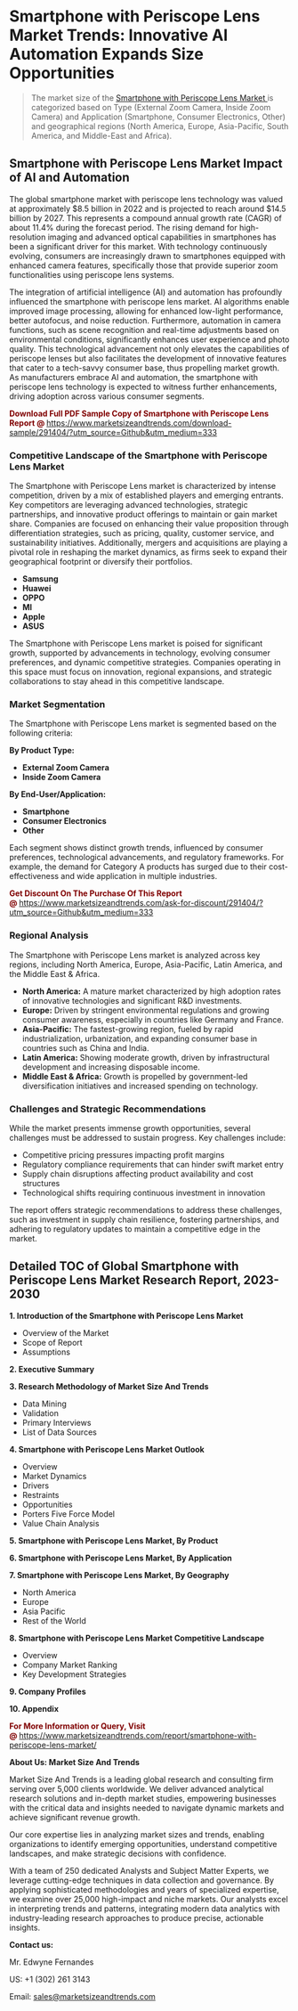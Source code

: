 <h1>Smartphone with Periscope Lens Market Trends: Innovative AI Automation Expands Size Opportunities</h1><blockquote><p>The market size of the <a href="https://www.marketsizeandtrends.com/download-sample/291404/?utm_source=Github&amp;utm_medium=333" target="_blank">Smartphone with Periscope Lens Market </a>is categorized based on Type (External Zoom Camera, Inside Zoom Camera) and Application (Smartphone, Consumer Electronics, Other) and geographical regions (North America, Europe, Asia-Pacific, South America, and Middle-East and Africa).</p></blockquote><p><h2>Smartphone with Periscope Lens Market Impact of AI and Automation</h2><p>The global smartphone market with periscope lens technology was valued at approximately $8.5 billion in 2022 and is projected to reach around $14.5 billion by 2027. This represents a compound annual growth rate (CAGR) of about 11.4% during the forecast period. The rising demand for high-resolution imaging and advanced optical capabilities in smartphones has been a significant driver for this market. With technology continuously evolving, consumers are increasingly drawn to smartphones equipped with enhanced camera features, specifically those that provide superior zoom functionalities using periscope lens systems.</p><p>The integration of artificial intelligence (AI) and automation has profoundly influenced the smartphone with periscope lens market. AI algorithms enable improved image processing, allowing for enhanced low-light performance, better autofocus, and noise reduction. Furthermore, automation in camera functions, such as scene recognition and real-time adjustments based on environmental conditions, significantly enhances user experience and photo quality. This technological advancement not only elevates the capabilities of periscope lenses but also facilitates the development of innovative features that cater to a tech-savvy consumer base, thus propelling market growth. As manufacturers embrace AI and automation, the smartphone with periscope lens technology is expected to witness further enhancements, driving adoption across various consumer segments.</p></p><p><strong><span style="color: #800000;">Download Full PDF Sample Copy of Smartphone with Periscope Lens Report @</span>&nbsp;</strong><a href="https://www.marketsizeandtrends.com/download-sample/291404/?utm_source=Github&amp;utm_medium=333">https://www.marketsizeandtrends.com/download-sample/291404/?utm_source=Github&amp;utm_medium=333</a></p><h3>Competitive Landscape of the Smartphone with Periscope Lens Market</h3><p>The Smartphone with Periscope Lens market is characterized by intense competition, driven by a mix of established players and emerging entrants. Key competitors are leveraging advanced technologies, strategic partnerships, and innovative product offerings to maintain or gain market share. Companies are focused on enhancing their value proposition through differentiation strategies, such as pricing, quality, customer service, and sustainability initiatives. Additionally, mergers and acquisitions are playing a pivotal role in reshaping the market dynamics, as firms seek to expand their geographical footprint or diversify their portfolios.</p><p><strong><p><ul><li>Samsung </li><li> Huawei </li><li> OPPO </li><li> MI </li><li> Apple </li><li> ASUS</p></li></ul></p></strong></p><p>The Smartphone with Periscope Lens market is poised for significant growth, supported by advancements in technology, evolving consumer preferences, and dynamic competitive strategies. Companies operating in this space must focus on innovation, regional expansions, and strategic collaborations to stay ahead in this competitive landscape.</p><h3>Market Segmentation</h3><p>The Smartphone with Periscope Lens market is segmented based on the following criteria:</p><p><strong>By Product Type:</strong></p><p><strong><p><ul><li>External Zoom Camera </li><li> Inside Zoom Camera</p></li></ul></p></strong></p><p><strong>By End-User/Application:</strong></p><p><strong><p><ul><li>Smartphone </li><li> Consumer Electronics </li><li> Other</p></li></ul></p></strong></p><p>Each segment shows distinct growth trends, influenced by consumer preferences, technological advancements, and regulatory frameworks. For example, the demand for Category A products has surged due to their cost-effectiveness and wide application in multiple industries.</p><p><strong><span style="color: #800000;">Get Discount On The Purchase Of This Report @&nbsp;</span></strong><a href="https://www.marketsizeandtrends.com/ask-for-discount/291404/?utm_source=Github&amp;utm_medium=333">https://www.marketsizeandtrends.com/ask-for-discount/291404/?utm_source=Github&amp;utm_medium=333</a></p><h3>Regional Analysis</h3><p>The Smartphone with Periscope Lens market is analyzed across key regions, including North America, Europe, Asia-Pacific, Latin America, and the Middle East &amp; Africa.</p><ul><li><strong>North America:</strong> A mature market characterized by high adoption rates of innovative technologies and significant R&amp;D investments.</li><li><strong>Europe:</strong> Driven by stringent environmental regulations and growing consumer awareness, especially in countries like Germany and France.</li><li><strong>Asia-Pacific:</strong> The fastest-growing region, fueled by rapid industrialization, urbanization, and expanding consumer base in countries such as China and India.</li><li><strong>Latin America:</strong> Showing moderate growth, driven by infrastructural development and increasing disposable income.</li><li><strong>Middle East &amp; Africa:</strong> Growth is propelled by government-led diversification initiatives and increased spending on technology.</li></ul><h3>Challenges and Strategic Recommendations</h3><p>While the market presents immense growth opportunities, several challenges must be addressed to sustain progress. Key challenges include:</p><ul><li>Competitive pricing pressures impacting profit margins</li><li>Regulatory compliance requirements that can hinder swift market entry</li><li>Supply chain disruptions affecting product availability and cost structures</li><li>Technological shifts requiring continuous investment in innovation</li></ul><p>The report offers strategic recommendations to address these challenges, such as investment in supply chain resilience, fostering partnerships, and adhering to regulatory updates to maintain a competitive edge in the market.</p><h2>Detailed TOC of Global Smartphone with Periscope Lens Market Research Report, 2023-2030</h2><p><strong>1. Introduction of the Smartphone with Periscope Lens Market</strong></p><ul><li>Overview of the Market</li><li>Scope of Report</li><li>Assumptions&nbsp;</li></ul><p><strong>2. Executive Summary</strong></p><p><strong>3. Research Methodology of <strong>Market Size And Trends</strong></strong></p><ul><li>Data Mining</li><li>Validation</li><li>Primary Interviews</li><li>List of Data Sources&nbsp;</li></ul><p><strong>4. Smartphone with Periscope Lens Market Outlook</strong></p><ul><li>Overview</li><li>Market Dynamics</li><li>Drivers</li><li>Restraints</li><li>Opportunities</li><li>Porters Five Force Model</li><li>Value Chain Analysis&nbsp;</li></ul><p><strong>5. Smartphone with Periscope Lens Market, By Product</strong></p><p><strong>6. Smartphone with Periscope Lens Market, By Application</strong></p><p><strong>7. Smartphone with Periscope Lens Market, By Geography</strong></p><ul><li>North America</li><li>Europe</li><li>Asia Pacific</li><li>Rest of the World&nbsp;</li></ul><p><strong>8. Smartphone with Periscope Lens Market Competitive Landscape</strong></p><ul><li>Overview</li><li>Company Market Ranking</li><li>Key Development Strategies&nbsp;</li></ul><p><strong>9. Company Profiles</strong></p><p><strong>10. Appendix</strong></p><p><strong><span style="color: #800000;">For More Information or Query, Visit @&nbsp;</span></strong><a href="https://www.marketsizeandtrends.com/report/smartphone-with-periscope-lens-market/">https://www.marketsizeandtrends.com/report/smartphone-with-periscope-lens-market/</a></p><p></p><p><strong>About Us:&nbsp;Market Size And Trends</strong></p><p>Market Size And Trends&nbsp;is a leading global research and consulting firm serving over 5,000 clients worldwide. We deliver advanced analytical research solutions and in-depth market studies, empowering businesses with the critical data and insights needed to navigate dynamic markets and achieve significant revenue growth.</p><p>Our core expertise lies in analyzing market sizes and trends, enabling organizations to identify emerging opportunities, understand competitive landscapes, and make strategic decisions with confidence.</p><p>With a team of 250 dedicated Analysts and Subject Matter Experts, we leverage cutting-edge techniques in data collection and governance. By applying sophisticated methodologies and years of specialized expertise, we examine over 25,000 high-impact and niche markets. Our analysts excel in interpreting trends and patterns, integrating modern data analytics with industry-leading research approaches to produce precise, actionable insights.</p><p><strong>Contact us:</strong></p><p>Mr. Edwyne Fernandes</p><p>US: +1 (302) 261 3143</p><p>Email: <a href="mailto:sales@marketsizeandtrends.com">sales@marketsizeandtrends.com</a>&nbsp;</p>
